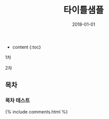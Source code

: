 ﻿---
layout:  post 
title:  "타이틀샘플"
date: 2018-01-01
categories: explanation
tags: 
---


* content
{:toc}

1차


2차


## 목차
### 목차 테스트



{% include comments.html %}